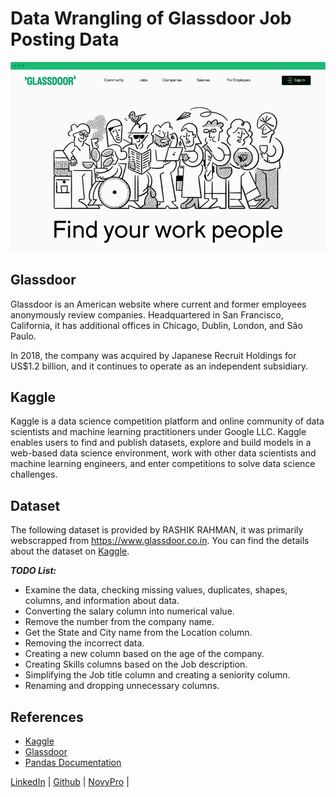 # Data Wrangling of Glassdoor Job Posting Data
![](glassdoor.png)

## Glassdoor
Glassdoor is an American website where current and former employees anonymously review companies. Headquartered in San Francisco, California, it has additional offices in Chicago, Dublin, London, and São Paulo.

In 2018, the company was acquired by Japanese Recruit Holdings for US$1.2 billion, and it continues to operate as an independent subsidiary.

## Kaggle
Kaggle is a data science competition platform and online community of data scientists and machine learning practitioners under Google LLC. Kaggle enables users to find and publish datasets, explore and build models in a web-based data science environment, work with other data scientists and machine learning engineers, and enter competitions to solve data science challenges.

## Dataset
The following dataset is provided by RASHIK RAHMAN, it was primarily webscrapped from https://www.glassdoor.co.in. You can find the details about the dataset on [Kaggle](https://www.kaggle.com/datasets/rashikrahmanpritom/data-science-job-posting-on-glassdoor?select=Uncleaned_DS_jobs.csv).

***TODO List:***
- Examine the data, checking missing values, duplicates, shapes, columns, and information about data.
- Converting the salary column into numerical value.
- Remove the number from the company name.
- Get the State and City name from the Location column.
- Removing the incorrect data.
- Creating a new column based on the age of the company.
- Creating Skills columns based on the Job description.
- Simplifying the Job title column and creating a seniority column.
- Renaming and dropping unnecessary columns.

## References
- [Kaggle](https://www.kaggle.com/datasets/rashikrahmanpritom/data-science-job-posting-on-glassdoor?select=Uncleaned_DS_jobs.csv)
- [Glassdoor](https://www.glassdoor.co.in/index.htm)
- [Pandas Documentation](https://pandas.pydata.org/docs/#pandas-documentation)

<nav>
<a href="https://www.linkedin.com/in/rathore793/">LinkedIn</a> |
<a href="https://github.com/rathore793">Github</a> |
<a href="https://www.novypro.com/profile_projects/rahulrathore">NovyPro</a> |
</nav>
